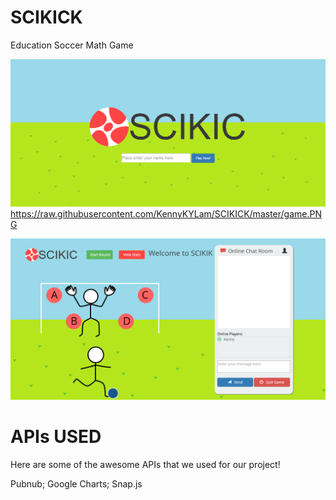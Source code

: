 SCIKICK
=======

Education Soccer Math Game

![Home Page](https://raw.githubusercontent.com/KennyKYLam/SCIKICK/master/home.PNG)
https://raw.githubusercontent.com/KennyKYLam/SCIKICK/master/game.PNG

![Game Play](https://raw.githubusercontent.com/KennyKYLam/SCIKICK/master/game.PNG)

APIs USED
=======
Here are some of the awesome APIs that we used for our project!

Pubnub; Google Charts; Snap.js
